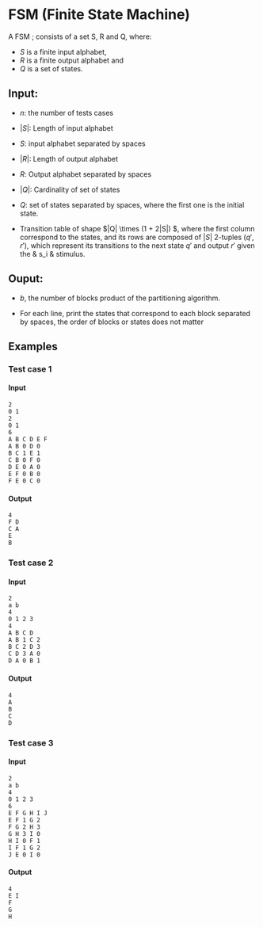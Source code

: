 # FSM (Finite State Machine)

A FSM $;$ consists of a set S, R and Q, where: 

* $S$ is a finite input alphabet,
* $R$ is a finite output alphabet and
* $Q$ is a set of states.

## Input:

* $n$: the number of tests cases

* $|S|$: Length of input alphabet

* $S$: input alphabet separated by spaces

* $|R|$: Length of output alphabet

* $R$: Output alphabet separated by spaces

* $|Q|$: Cardinality of set of states
  
* $Q$: set of states separated by spaces, where the first one is the initial state.

* Transition table of shape $|Q| \times (1 + 2|S|) $, where the first column correspond to the states, and 
  its rows are composed of $| S |$ 2-tuples ($q'$, $r'$), which represent its transitions to the next state $q'$ 
  and output $r'$ given the & s_i & stimulus.

## Ouput:

* $b$, the number of blocks product of the partitioning algorithm.

* For each line, print the states that correspond to each block separated by spaces, the order of blocks or states does not matter

## Examples

### Test case 1

#### Input

```
2
0 1
2
0 1
6
A B C D E F
A B 0 D 0
B C 1 E 1
C B 0 F 0
D E 0 A 0
E F 0 B 0
F E 0 C 0
```

#### Output
```
4
F D
C A
E
B
```

### Test case 2

#### Input

```
2
a b
4
0 1 2 3
4
A B C D
A B 1 C 2
B C 2 D 3
C D 3 A 0
D A 0 B 1
```

#### Output
```
4
A
B
C
D
```
### Test case 3

#### Input
```
2
a b
4
0 1 2 3
6
E F G H I J
E F 1 G 2
F G 2 H 3
G H 3 I 0
H I 0 F 1
I F 1 G 2
J E 0 I 0
```
#### Output
```
4
E I
F
G
H
```